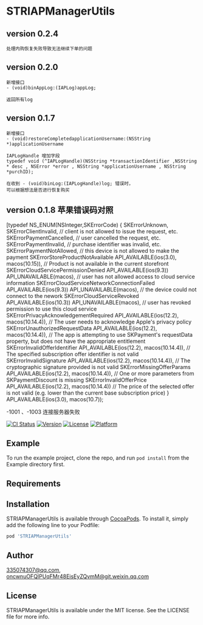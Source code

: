 # STRIAPManagerUtils

## version 0.2.4
```
处理内购恢复失败导致无法继续下单的问题
```
## version 0.2.0
```
新增接口
- (void)binAppLog:(IAPLog)appLog;

返回所有log
```


## version 0.1.7
```
新增接口
- (void)restoreCompletedapplicationUsername:(NSString *)applicationUsername

IAPLogHandle 增加字段 
typedef void (^IAPLogHandle)(NSString *transactionIdentifier ,NSString * desc , NSError *error , NSString *applicationUsername , NSString *purchID);

在收到 - (void)binLog:(IAPLogHandle)log; 错误时，
可以根据想法是否进行恢复购买

```

## version 0.1.8 苹果错误码对照

[typedef NS_ENUM(NSInteger,SKErrorCode) {
    SKErrorUnknown,
    SKErrorClientInvalid,                                                                         // client is not allowed to issue the request, etc.
    SKErrorPaymentCancelled,                                                                      // user cancelled the request, etc.
    SKErrorPaymentInvalid,                                                                        // purchase identifier was invalid, etc.
    SKErrorPaymentNotAllowed,                                                                     // this device is not allowed to make the payment
    SKErrorStoreProductNotAvailable API_AVAILABLE(ios(3.0), macos(10.15)),                        // Product is not available in the current storefront
    SKErrorCloudServicePermissionDenied API_AVAILABLE(ios(9.3)) API_UNAVAILABLE(macos),           // user has not allowed access to cloud service information
    SKErrorCloudServiceNetworkConnectionFailed API_AVAILABLE(ios(9.3)) API_UNAVAILABLE(macos),    // the device could not connect to the nework
    SKErrorCloudServiceRevoked API_AVAILABLE(ios(10.3)) API_UNAVAILABLE(macos),                   // user has revoked permission to use this cloud service
    SKErrorPrivacyAcknowledgementRequired API_AVAILABLE(ios(12.2), macos(10.14.4)),               // The user needs to acknowledge Apple's privacy policy
    SKErrorUnauthorizedRequestData API_AVAILABLE(ios(12.2), macos(10.14.4)),                      // The app is attempting to use SKPayment's requestData property, but does not have the appropriate entitlement
    SKErrorInvalidOfferIdentifier API_AVAILABLE(ios(12.2), macos(10.14.4)),                       // The specified subscription offer identifier is not valid
    SKErrorInvalidSignature API_AVAILABLE(ios(12.2), macos(10.14.4)),                             // The cryptographic signature provided is not valid
    SKErrorMissingOfferParams API_AVAILABLE(ios(12.2), macos(10.14.4)),                           // One or more parameters from SKPaymentDiscount is missing
    SKErrorInvalidOfferPrice API_AVAILABLE(ios(12.2), macos(10.14.4))                             // The price of the selected offer is not valid (e.g. lower than the current base subscription price)
} API_AVAILABLE(ios(3.0), macos(10.7));

-1001 、-1003 连接服务器失败


[![CI Status](https://img.shields.io/travis/335074307@qq.com/STRIAPManagerUtils.svg?style=flat)](https://travis-ci.org/335074307@qq.com/STRIAPManagerUtils)
[![Version](https://img.shields.io/cocoapods/v/STRIAPManagerUtils.svg?style=flat)](https://cocoapods.org/pods/STRIAPManagerUtils)
[![License](https://img.shields.io/cocoapods/l/STRIAPManagerUtils.svg?style=flat)](https://cocoapods.org/pods/STRIAPManagerUtils)
[![Platform](https://img.shields.io/cocoapods/p/STRIAPManagerUtils.svg?style=flat)](https://cocoapods.org/pods/STRIAPManagerUtils)

## Example

To run the example project, clone the repo, and run `pod install` from the Example directory first.

## Requirements

## Installation

STRIAPManagerUtils is available through [CocoaPods](https://cocoapods.org). To install
it, simply add the following line to your Podfile:

```ruby
pod 'STRIAPManagerUtils'
```

## Author

335074307@qq.com, oncwnuOFQIPUqFMr48EisEyZQvmM@git.weixin.qq.com

## License

STRIAPManagerUtils is available under the MIT license. See the LICENSE file for more info.
